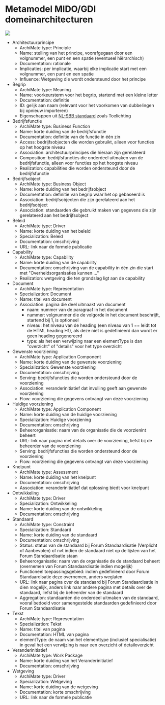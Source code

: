 # Metamodel MIDO/GDI domeinarchitecturen

<img src="https://minbzk.github.io/gdi-gegevensuitwisseling/images/metamodel.svg">

* Architectuurprincipe
	- ArchiMate type: Principle
	- Name: stelling van het principe, voorafgegaan door een volgnummer, een punt en een spatie (eventueel hiërarchisch)
    - Documentation: rationale
	- Implicaties: per implicatie, waarbij elke implicatie start met een volgnummer, een punt en een spatie
	- Influence: Wetgeving die wordt ondersteund door het principe
* Begrip
	- ArchiMate type: Meaning
	- Name: voorkeursterm voor het begrip, startend met een kleine letter
	- Documentation: definitie
	- ID: gelijk aan naam (relevant voor het voorkomen van dubbelingen bij opnieuw importeren)
	- Eigenschappen uit <a href="https://profielstelselcatalogus.pldn.nl/">NL-SBB standaard</a> zoals Toelichting
* Bedrijfsfunctie
	- ArchiMate type: Business Function
	- Name: korte duiding van de bedrijfsfunctie
	- Documentation: definitie van de functie in één zin
	- Access: bedrijfsobjecten die worden gebruikt, alleen voor functies op het hoogste niveau
	- Association: architectuurprincipes die hieraan zijn gerelateerd
	- Composition: bedrijfsfuncties die onderdeel uitmaken van de bedrijfsfunctie, alleen voor functies op het hoogste niveau
	- Realization: capabilities die worden ondersteund door de bedrijfsfunctie
* Bedrijfsobject
	- ArchiMate type: Business Object
	- Name: korte duiding van het bedrijfsobject
	- Documentation: definitie van begrip waar het op gebaseerd is
	- Association: bedrijfsobjecten die zijn gerelateerd aan het bedrijfsobject
	- Association: standaarden die gebruikt maken van gegevens die zijn gerelateerd aan het bedrijfsobject
* Beleid
	- ArchiMate type: Driver
	- Name: korte duiding van het beleid
    - Specialization: Beleid
	- Documentation: omschrijving
	- URL: link naar de formele publicatie
* Capability
	- ArchiMate type: Capability
	- Name: korte duiding van de capability
	- Documentation: omschrijving van de capability in één zin die start met "Overheidsorganisaties kunnen ..."
	- Realization: wetgeving die ten grondslag ligt aan de capability 
* Document
	- ArchiMate type: Representation
	- Specialization: Document
	- Name: titel van document
	- Association: pagina die deel uitmaakt van document
		- naam: nummer van de paragraaf in het document
		- nummer: volgnummer die de volgorde in het document beschrijft, startend bij 1, is optioneel
		- niveau: het niveau van de heading (een niveau van 1 == leidt tot de HTML heading H1), als deze niet is gedefinieerd dan wordt er geen heading gegenereerd
		- type: als het een verwijzing naar een elementType is dan "overzicht" of "details" voor het type overzicht
* Gewenste voorziening
	- ArchiMate type: Application Component
	- Name: korte duiding van de gewenste voorziening
	- Specialization: Gewenste voorziening
	- Documentation: omschrijving
	- Serving: bedrijfsfuncties die worden ondersteund door de voorziening
	- Association: veranderinitiatief dat invulling geeft aan gewenste voorziening
	- Flow: voorziening die gegevens ontvangt van deze voorziening
* Huidige voorziening
	- ArchiMate type: Application Component
	- Name: korte duiding van de huidige voorziening
	- Specialization: Huidige voorziening
	- Documentation: omschrijving
	- Beheerorganisatie: naam van de organisatie die de voorzienint beheert
	- URL: link naar pagina met details over de voorziening, liefst bij de beheerder van de voorziening
	- Serving: bedrijfsfuncties die worden ondersteund door de voorziening
	- Flow: voorziening die gegevens ontvangt van deze voorziening
* Knelpunt
	- ArchiMate type: Assessment
	- Name: korte duiding van het knelpunt
	- Documentation: omschrijving
	- Association: veranderinitiatief dat oplossing biedt voor knelpunt
* Ontwikkeling
	- ArchiMate type: Driver
    - Specialization: Ontwikkeling
	- Name: korte duiding van de ontwikkeling
	- Documentation: omschrijving
* Standaard
	- ArchiMate type: Constraint
    - Specialization: Standaard
    - Name: korte duiding van de standaard
	- Documentation: omschrijving
	- Status: status van de standaard bij Forum Standaardisatie (Verplicht of Aanbevolen) of nvt indien de standaard niet op de lijsten van het Forum Standaardisatie staan
	- Beheerorganisatie: naam van de organisatie de de standaard beheert (overnemen van Forum Standaardisatie indien mogelijk)
	- Functioneel toepassingsgebied: indien gedefinieerd door Forum Standaardisatie deze overnemen, anders weglaten
	- URL: link naar pagina over de standaard bij Forum Standaardisatie in dien mogelijk, anders link naar andere pagina met details over de standaard, liefst bij de beheerder van de standaard
	- Aggregation: standaarden die onderdeel uitmaken van de standaard, vooral bedoeld voor samengestelde standaarden gedefinieerd door Forum Standaardisatie
* Tekst
	- ArchiMate type: Representation
	- Specialization: Tekst
	- Name: titel van pagina
	- Documentation: HTML van pagina	
	- elementType: de naam van het elementtype (inclusief specialisatie) in geval het een verwijzing is naar een overzicht of detailoverzicht
* Veranderinitiatief
	- ArchiMate type: Work Package
    - Name: korte duiding van het Veranderinitiatief
	- Documentation: omschrijving 	
* Wetgeving
	- ArchiMate type: Driver
    - Specialization: Wetgeving
    - Name: korte duiding van de wetgeving
	- Documentation: korte omschrijving 
	- URL: link naar de formele publicatie
